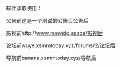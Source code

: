 #
软件读取使用：

公告前这是一个测试的公告页公告后

影视前http://www.mmvido.space/影视后

论坛前wuye.xsmmtoday.xyz/forums/2/论坛后

导航前banana.xsmmtoday.xyz/导航后


